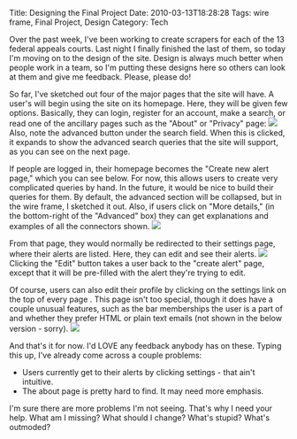 Title: Designing the Final Project
Date: 2010-03-13T18:28:28
Tags: wire frame, Final Project, Design
Category: Tech


Over the past week, I've been working to create scrapers for each of the 13 federal appeals courts. Last night I finally finished the last of them, so today I'm moving on to the design of the site. Design is always much better when people work in a team, so I'm putting these designs here so others can look at them and give me feedback. Please, please do!

So far, I've sketched out four of the major pages that the site will have. A user's will begin using the site on its homepage. Here, they will be given few options. Basically, they can login, register for an account, make a search, or read one of the ancillary pages such as the "About" or "Privacy" page:
<img src="http://michaeljaylissner.com/files/images/DSC02180%20(Modified).800x600.preview.JPG">
Also, note the advanced button under the search field. When this is clicked, it expands to show the advanced search queries that the site will support, as you can see on the next page.

If people are logged in, their homepage becomes the "Create new alert page," which you can see below. For now, this allows users to create very complicated queries by hand. In the future, it would be nice to build their queries for them. By default, the advanced section will be collapsed, but in the wire frame, I sketched it out. Also, if users click on "More details," (in the bottom-right of the "Advanced" box) they can get explanations and examples of all the connectors shown.
<img src="http://michaeljaylissner.com/files/images/DSC02183%20(Modified).800x600.preview.JPG">

From that page, they would normally be redirected to their settings page, where their alerts are listed. Here, they can edit and see their alerts.
<img src="http://michaeljaylissner.com/files/images/DSC02185%20(Modified).800x600.preview.JPG">
Clicking the "Edit" button takes a user back to the "create alert" page, except that it will be pre-filled with the alert they're trying to edit. 

Of course, users can also edit their profile by clicking on the settings link on the top of every page . This page isn't too special, though it does have a couple unusual features, such as the bar memberships the user is a part of and whether they prefer HTML or plain text emails (not shown in the below version - sorry).
<img src="http://michaeljaylissner.com/files/images/DSC02184%20(Modified).800x600.preview.JPG">

And that's it for now. I'd LOVE any feedback anybody has on these. Typing this up, I've already come across a couple problems:



 - Users currently get to their alerts by clicking settings - that ain't intuitive.
 - The about page is pretty hard to find. It may need more emphasis.


I'm sure there are more problems I'm not seeing. That's why I need your help. What am I missing? What should I change? What's stupid? What's outmoded?

